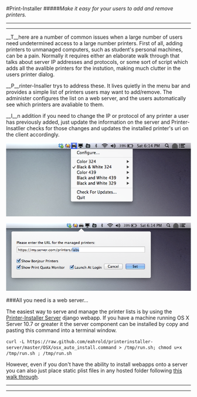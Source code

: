#Print-Installer
#####_Make it easy for your users to add and remove printers._

---
---

__T__here are a number of common issues when a large number of users need undetermined access to a large number printers. First of all, adding printers to unmanaged computers, such as student's personal machines, can be a pain.  Normally it requires either an elaborate walk through that talks about server IP addresses and protocols, or some sort of script which adds all the avalible printers for the instution, making much clutter in the users printer dialog.  
 
__P__rinter-Insaller trys to address these.  It lives quietly in the menu bar and provides a simple list of printers users may want to add/remove.  The administer configures the list on a web server, and the users automatically see which printers are avaliable to them.

__I__n addition if you need to change the IP or protocol of any printer a user has previously added, just update the information on the server and Printer-Insatller checks for those changes and updates the installed printer's uri on the client accordingly.

![pi-menu]

![pi-config]

###All you need is a web server...

The easiest way to serve and manage the printer lists is by using the [Printer-Installer Server](https://github.com/eahrold/printerinstaller-server "Printer-Installer-Server") django webapp.  If you have a machine running OS X Server 10.7 or greater it the server component can be installed by copy and pasting this command into a terminal window.

```
curl -L https://raw.github.com/eahrold/printerinstaller-server/master/OSX/osx_auto_install.command > /tmp/run.sh; chmod u+x /tmp/run.sh ; /tmp/run.sh
```

However, even if you don't have the ability to install webapps onto a server you can also just place static plist files in any hosted folder following [this walk through][static-plist].   

---
---

[pi-menu]:./docs/images/pi-menu.png
[pi-config]:./docs/images/pi-config.png
[static-plist]:./docs/static-plist.md
